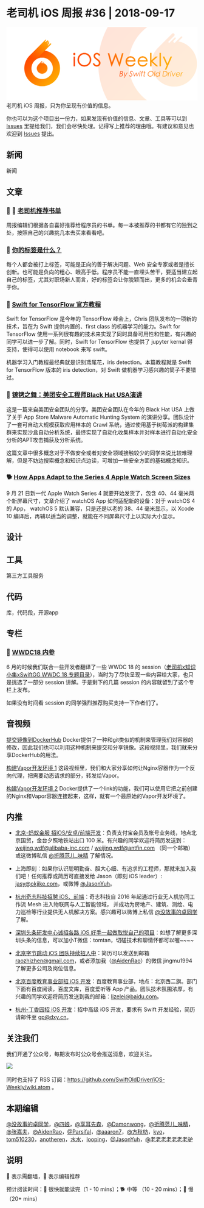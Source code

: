 # 老司机 iOS 周报 #36 | 2018-09-17

![ios-weekly](../assets/ios-weekly.png)
老司机 iOS 周报，只为你呈现有价值的信息。

你也可以为这个项目出一份力，如果发现有价值的信息、文章、工具等可以到 [Issues](https://github.com/SwiftOldDriver/iOS-Weekly/issues) 里提给我们，我们会尽快处理。记得写上推荐的理由哦。有建议和意见也欢迎到 [Issues](https://github.com/SwiftOldDriver/iOS-Weekly/issues) 提出。

## 新闻

新闻

## 文章

### 🌟 🐎 [老司机推荐书单](https://xiaozhuanlan.com/topic/6134790258)

周报编辑们根据各自喜好推荐给程序员的书单。每一本被推荐的书都有它的独到之处，按照自己的兴趣挑几本去买来看看吧。

### 🐎 [你的标签是什么？](https://github.com/SwiftOldDriver/iOS-Weekly/issues/722)

每个人都会被打上标签，可能是正向的善于解决问题、Web 安全专家或者是擅长创新。也可能是负向的粗心、眼高手低。程序员不能一直埋头苦干，要适当建立起自己的标签，尤其对职场新人而言，好的标签会让你脱颖而出，更多的机会会垂青于你。


### 🐢 [Swift for TensorFlow 官方教程](https://github.com/tensorflow/swift-tutorials/blob/master/iris/swift_tensorflow_tutorial.ipynb)

Swift for TensorFlow 是今年的 TensorFlow 峰会上，Chris 团队发布的一项新的技术，旨在为 Swift 提供内置的、first class 的机器学习的能力。Swift for TensorFlow 使用一系列很有趣的技术来实现了同时具备可用性和性能，有兴趣的同学可以进一步了解。同时，Swift for TensorFlow 也提供了 jupyter kernal 得支持，使得可以使用 notebook 来写 swift。

机器学习入门教程最经典就是识别鸢尾花，iris detection。本篇教程就是 Swift for TensorFlow 版本的 iris detection，对 Swift 做机器学习感兴趣的筒子不要错过。

### 🐢 [镣铐之舞：美团安全工程师Black Hat USA演讲](https://juejin.im/post/5b9b178ce51d450e5d0aec26)

这是一篇来自美团安全团队的分享。美团安全团队在今年的 Black Hat USA 上做了关于 App Store Malware Automatic Hunting System 的演讲分享。团队设计了一套可自动大规模获取应用样本的 Crawl 系统，通过使用基于树莓派的构建集群来实现沙盒自动分析系统，最终实现了自动化收集样本并对样本进行自动化安全分析的APT攻击捕获及分析系统。

这篇文章中很多概念对于不做安全或者对安全领域接触较少的同学来说比较难理解，但是不妨边搜索概念和知识点边读，可增加一些安全方面的基础概念知识。

### 🐕 [How Apps Adapt to the Series 4 Apple Watch Screen Sizes](https://medium.com/@hacknicity/how-apps-adapt-to-the-series-4-apple-watch-screen-sizes-2be49f8ae8f5)

9 月 21 日新一代 Apple Watch Series 4 就要开始发货了，包含 40、44 毫米两个新屏幕尺寸，文章介绍了 watchOS App 如何适配新的设备：对于 watchOS 4 的 App， watchOS 5 默认兼容，只是还是以老的 38、44 毫米显示，以 Xcode 10 编译后，再辅以适当的调整，就能在不同屏幕尺寸上以实际大小显示。



## 设计

## 工具

第三方工具服务

## 代码

库，代码段，开源app

## 专栏

### 🌟 [WWDC18 内参](https://xiaozhuanlan.com/wwdc18)

6 月的时候我们联合一些开发者翻译了一些 WWDC 18 的 session（[老司机x知识小集xSwiftGG WWDC 18 专题目录](https://juejin.im/post/5b1d284df265da6e572b3d87)），当时为了尽快呈现一些内容给大家，也只是挑选了一部分 session 讲解。于是剩下的几篇 session 的内容就留到了这个专栏上发布。

如果没有时间看 session 的同学强烈推荐购买支持一下作者们了。

## 音视频

[提交镜像到DockerHub](https://boxueio.com/series/docker-based-vapor-env/episode/424)
Docker提供了一种和git类似的机制来管理我们对容器的修改，因此我们也可以利用这种机制来提交和分享镜像。这段视频里，我们就来分享DockerHub的用法。

[构建Vapor开发环境 1](https://boxueio.com/series/docker-based-vapor-env/episode/425)
这段视频里，我们和大家分享如何让Nginx容器作为一个反向代理，把需要动态请求的部分，转发给Vapor。

[构建Vapor开发环境 2](https://boxueio.com/series/docker-based-vapor-env/episode/425)
Docker提供了一个link的功能，我们可以使用它把之前创建的Nginx和Vapor容器连接起来，这样，就有一个最原始的Vapor开发环境了。

## 内推

- [北京-蚂蚁金服 招iOS/安卓/前端开发](https://job.alibaba.com/zhaopin/position_detail.htm?trace=qrcode_share&positionCode=GP031268&from=timeline&isappinstalled=0)：负责支付宝会员及帐号业务线，地点北京国贸，金台夕照地铁站出口 100 米。有兴趣的同学欢迎将简历发送到：weijing.wdf@alibaba-inc.com / weijing.wdf@antfin.com （同一个邮箱） 或这微博私信 [@折腾范儿_味精](https://weibo.com/agvicking) 了解情况。

- 上海即刻：如果你认识聪明勤奋、胆大心细、有追求的工程师，那就来加入我们吧！任何推荐或简历可直接发给 Jason（即刻 iOS leader）: jasy@okjike.com，或微博 [@JasonYuh](https://weibo.com/jasonyuh)。

- [杭州奇志科技招聘 iOS、前端](https://www.lagou.com/gongsi/34872.html)：奇志科技自 2016 年起通过行业无人机协同工作流 Mesh 进入物联网与人工智能领域， 并成功为房地产、建筑、测绘、电力巡检等行业提供无人机解决方案。感兴趣可以微博上私信 [@没故事的卓同学](https://weibo.com/u/1926303682) 了解。

- [深圳头条研发中心诚招各路 iOS 好手一起做取悦自己的项目](https://job.toutiao.com/2018/spring_referral/?token=alPR8WCv8nnnc5QqtsyKjw%3D%3D&key=MTY1MDMsMTg0MTQsMjA1MjAsMTk1NjEsMTU2ODksMTc0ODk%3D)：如想了解更多深圳头条的信息，可以加小T微信：tomtan，切磋技术和聊情怀都可以喔~~~~

- [北京字节跳动 iOS 团队持续招人中](https://job.toutiao.com/society)：简历可以发送到邮箱 raozhizhen@gmail.com，或者添加我（[@AidenRao](https://weibo.com/AidenRao)）的微信 jingmu1994 了解更多公司及岗位信息。

- [北京百度教育事业部招 iOS 开发](https://www.baidu.com/s?wd=百度)：百度教育事业部，地点：北京西二旗。部门下面有百度阅读，百度文库，百度爱听等 App 产品。团队技术氛围浓厚，有兴趣的同学欢迎将简历发送到我的邮箱：lizelei@baidu.com。

- [杭州-丁香园招 iOS 开发](https://app.dxy.cn)：招中高级 iOS 开发，要求有 Swift 开发经验，简历请邮件至 gp@dxy.cn。

## 关注我们

我们开通了公众号，每期发布时公众号会推送消息，欢迎关注。

![](https://github.com/SwiftOldDriver/iOS-Weekly/blob/master/assets/qrcode_for_wechat.jpg?raw=true)

同时也支持了 RSS 订阅：https://github.com/SwiftOldDriver/iOS-Weekly/wiki.atom 。

## 本期编辑

[@没故事的卓同学](https://weibo.com/1926303682/profile)，[@四娘](https://kemchenj.github.io)，[@享耳先森](https://github.com/iblacksun)，[@Damonwong](https://weibo.com/damonone)，[@折腾范儿_味精](http://weibo.com/agvicking)，[@张嘉夫](https://weibo.com/2949394297)，[@AidenRao](https://weibo.com/AidenRao)，[@Parsifal](https://weibo.com/parsifalchang)，[@aaaron7](https://weibo.com/aaaron7)，[@方秋枋](https://weibo.com/100mango)，[kyo](https://github.com/KyoLi)，[tom510230](https://xiaozhuanlan.com/u/6682065345)，[anotheren](https://anotheren.com)，[水水](https://www.xuyanlan.com)，[looping](https://github.com/looping)，[@JasonYuh](https://weibo.com/jasonyuh)，[@老老老老老老老驴](https://weibo.com/u/6090610445)

## 说明

🚧 表示需翻墙，🌟 表示编辑推荐

预计阅读时间：🐎 很快就能读完（1 - 10 mins）；🐕 中等 （10 - 20 mins）；🐢 慢（20+ mins）
